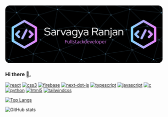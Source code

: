 
 ![header](./banner.png)
 



 ### Hi there 👋, 




 [<img src='https://cdn.jsdelivr.net/npm/simple-icons@3.0.1/icons/react.svg' alt='react' height='40'>](www./.com)  [<img src='https://cdn.jsdelivr.net/npm/simple-icons@3.0.1/icons/css3.svg' alt='css3' height='40'>](www./.com)  [<img src='https://cdn.jsdelivr.net/npm/simple-icons@3.0.1/icons/firebase.svg' alt='firebase' height='40'>](www./.com)  [<img src='https://cdn.jsdelivr.net/npm/simple-icons@3.0.1/icons/next-dot-js.svg' alt='next-dot-js' height='40'>](www./.com)  [<img src='https://cdn.jsdelivr.net/npm/simple-icons@3.0.1/icons/typescript.svg' alt='typescript' height='40'>](www./.com)  [<img src='https://cdn.jsdelivr.net/npm/simple-icons@3.0.1/icons/javascript.svg' alt='javascript' height='40'>](www./.com)  [<img src='https://cdn.jsdelivr.net/npm/simple-icons@3.0.1/icons/c.svg' alt='c' height='40'>](www./.com)  [<img src='https://cdn.jsdelivr.net/npm/simple-icons@3.0.1/icons/python.svg' alt='python' height='40'>](www./.com)  [<img src='https://cdn.jsdelivr.net/npm/simple-icons@3.0.1/icons/html5.svg' alt='html5' height='40'>](www./.com)  [<img src='https://cdn.jsdelivr.net/npm/simple-icons@3.0.1/icons/tailwindcss.svg' alt='tailwindcss' height='40'>](www./.com)  

[![Top Langs](https://github-readme-stats.vercel.app/api/top-langs/?username=sarvagyaranjan)](https://github.com/anuraghazra/github-readme-stats)

![GitHub stats](https://github-readme-stats.vercel.app/api?username=sarvagyaranjan&show_icons=true)  

